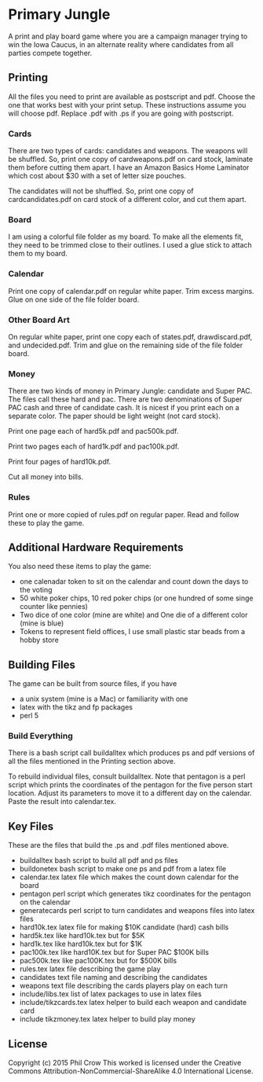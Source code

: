 # Primary Jungle

A print and play board game where you are a campaign manager trying to win the Iowa Caucus, in an alternate reality where candidates from all parties compete together.

## Printing

All the files you need to print are available as postscript and pdf. Choose the one that works best with your print setup. These instructions assume you will choose pdf.
Replace .pdf with .ps if you are going with postscript.

### Cards

There are two types of cards: candidates and weapons. The weapons will be shuffled. So, print one copy of cardweapons.pdf on card stock, laminate them before cutting them apart.
I have an Amazon Basics Home Laminator which cost about $30 with a set of letter size pouches.

The candidates will not be shuffled. So, print one copy of cardcandidates.pdf on card stock of a different color, and cut them apart.

### Board

I am using a colorful file folder as my board. To make all the elements fit, they need to be trimmed close to their outlines. I used a glue stick to attach them to my board.

### Calendar

Print one copy of calendar.pdf on regular white paper. Trim excess margins.  Glue on one side of the file folder board.

### Other Board Art

On regular white paper, print one copy each of states.pdf, drawdiscard.pdf, and undecided.pdf. Trim and glue on the remaining side of the file folder board.

### Money

There are two kinds of money in Primary Jungle: candidate and Super PAC. The files call these hard and pac. There are two denominations of Super PAC cash
and three of candidate cash. It is nicest if you print each on a separate color. The paper should be light weight (not card stock).

Print one page each of hard5k.pdf and pac500k.pdf.

Print two pages each of hard1k.pdf and pac100k.pdf.

Print four pages of hard10k.pdf.

Cut all money into bills.

### Rules

Print one or more copied of rules.pdf on regular paper. Read and follow these to play the game.

## Additional Hardware Requirements

You also need these items to play the game:

- one calenadar token to sit on the calendar and count down the days to the voting
- 50 white poker chips, 10 red poker chips (or one hundred of some singe counter like pennies)
- Two dice of one color (mine are white) and One die of a different color (mine is blue)
- Tokens to represent field offices, I use small plastic star beads from a hobby store

## Building Files

The game can be built from source files, if you have

- a unix system (mine is a Mac) or familiarity with one
- latex with the tikz and fp packages
- perl 5

### Build Everything

There is a bash script call buildalltex which produces ps and pdf versions of all the files mentioned in the Printing section above.

To rebuild individual files, consult buildalltex. Note that pentagon is a perl script which prints the coordinates of the pentagon for the five person
start location. Adjust its parameters to move it to a different day on the calendar. Paste the result into calendar.tex.

## Key Files

These are the files that build the .ps and .pdf files mentioned above.

- buildalltex             bash script to build all pdf and ps files
- buildonetex             bash script to make one ps and pdf from a latex file
- calendar.tex            latex file which makes the count down calendar for the board
- pentagon                perl script which generates tikz coordinates for the pentagon on the calendar
- generatecards           perl script to turn candidates and weapons files into latex files
- hard10k.tex             latex file for making $10K candidate (hard) cash bills
- hard5k.tex              like hard10k.tex but for $5K
- hard1k.tex              like hard10k.tex but for $1K
- pac100k.tex             like hard10K.tex but for Super PAC $100K bills
- pac500k.tex             like pac100K.tex but for $500K bills
- rules.tex               latex file describing the game play
- candidates              text file naming and describing the candidates
- weapons                 text file describing the cards players play on each turn
- include/libs.tex        list of latex packages to use in latex files
- include/tikzcards.tex   latex helper to build each weapon and candidate card
- include tikzmoney.tex   latex helper to build play money

## License

Copyright (c) 2015 Phil Crow
This worked is licensed under the Creative Commons Attribution-NonCommercial-ShareAlike 4.0 International License.

